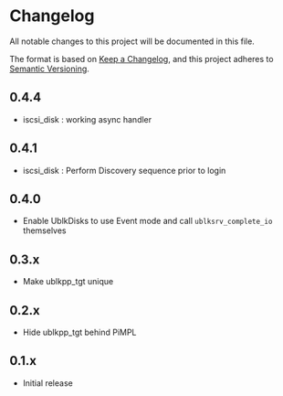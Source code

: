 # Changelog
All notable changes to this project will be documented in this file.

The format is based on [Keep a Changelog](https://keepachangelog.com/en/1.0.0/),
and this project adheres to [Semantic Versioning](https://semver.org/spec/v2.0.0.html).

## 0.4.4
- iscsi_disk : working async handler

## 0.4.1
- iscsi_disk : Perform Discovery sequence prior to login

## 0.4.0
- Enable UblkDisks to use Event mode and call `ublksrv_complete_io` themselves

## 0.3.x
- Make ublkpp_tgt unique

## 0.2.x
- Hide ublkpp_tgt behind PiMPL

## 0.1.x
- Initial release
